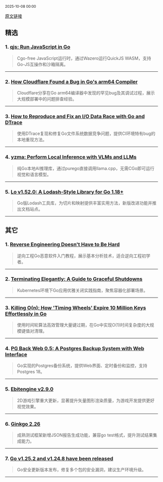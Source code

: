 <sub>2025-10-08 00:00</sub>


[原文链接](https://golangweekly.com/issues/573)


## 精选

### 1. [qjs: Run JavaScript in Go](https://golangweekly.com/link/175350/rss)
> Cgo-free JavaScript运行时，通过Wazero运行QuickJS WASM，支持Go-JS互操作和沙箱隔离。

---

### 2. [How Cloudflare Found a Bug in Go's arm64 Compiler](https://golangweekly.com/link/175353/rss)
> Cloudflare分享在Go arm64编译器中发现的罕见bug及其调试过程，展示大规模部署中的问题排查经验。

---

### 3. [How to Reproduce and Fix an I/O Data Race with Go and DTrace](https://golangweekly.com/link/175360/rss)
> 使用DTrace复现和修复Go文件系统数据竞争问题，提供CI环境特有bug的本地重现方法。

---

### 4. [yzma: Perform Local Inference with VLMs and LLMs](https://golangweekly.com/link/175368/rss)
> 纯Go本地AI推理库，通过purego直接调用llama.cpp，无需CGo即可运行视觉和语言模型。

---

### 5. [Lo v1.52.0: A Lodash-Style Library for Go 1.18+](https://golangweekly.com/link/175369/rss)
> Go版Lodash工具库，为切片和映射提供丰富实用方法，新版改进功能并推出文档站点。

---

## 其它

### 1. [Reverse Engineering Doesn't Have to Be Hard](https://golangweekly.com/link/175361/rss)
> 逆向工程Go恶意软件入门教程，展示基本分析技术，适合逆向工程初学者。

---

### 2. [Terminating Elegantly: A Guide to Graceful Shutdowns](https://golangweekly.com/link/175363/rss)
> Kubernetes环境下Go应用优雅关闭实践指南，聚焦容器化部署场景。

---

### 3. [Killing O(n): How 'Timing Wheels' Expire 10 Million Keys Effortlessly in Go](https://golangweekly.com/link/175366/rss)
> 使用时间轮算法高效管理大量键过期，在Go中实现O(1)时间复杂度的大规模键值对清理。

---

### 4. [PG Back Web 0.5: A Postgres Backup System with Web Interface](https://golangweekly.com/link/175372/rss)
> Go实现的Postgres备份系统，提供Web界面、定时备份和监控，支持Postgres 18。

---

### 5. [Ebitengine v2.9.0](https://golangweekly.com/link/175373/rss)
> 2D游戏引擎重大更新，显著提升矢量图形渲染质量，为游戏开发提供更好视觉效果。

---

### 6. [Ginkgo 2.26](https://golangweekly.com/link/175374/rss)
> 成熟测试框架新增JSON报告生成功能，兼容go test格式，提升测试结果集成能力。

---

### 7. [Go v1.25.2 and v1.24.8 have been released](https://golangweekly.com/link/175354/rss)
> Go安全更新版本发布，修复多个包的安全漏洞，建议生产环境升级。

---
    